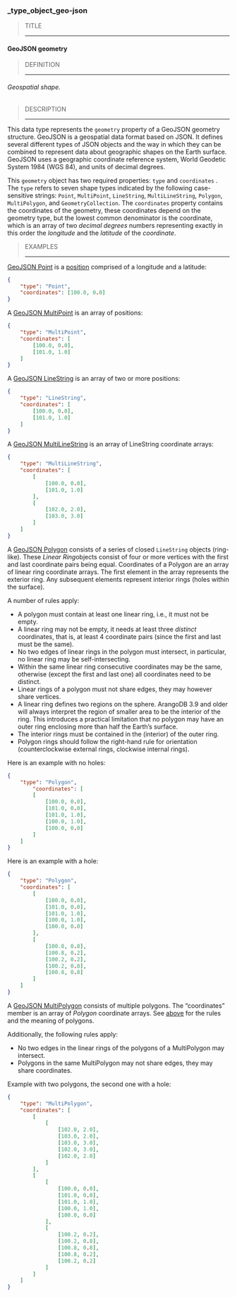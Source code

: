 ### _type_object_geo-json



> TITLE
> 
> ------

#### GeoJSON geometry



> DEFINITION
> 
> ------

###### Geospatial shape.



> DESCRIPTION
> 
> ------

This data type represents the `geometry` property of a GeoJSON geometry structure. GeoJSON is a geospatial data format based on JSON. It defines several different types of JSON objects and the way in which they can be combined to represent data about geographic shapes on the Earth surface. GeoJSON uses a geographic coordinate reference system, World Geodetic System 1984 (WGS 84), and units of decimal degrees.

This `geometry` object has two required properties: `type` and `coordinates` . The `type` refers to seven shape types indicated by the following case-sensitive strings: `Point`, `MultiPoint`, `LineString`, `MultiLineString`, `Polygon`, `MultiPolygon`, and `GeometryCollection`. The `coordinates` property contains the coordinates of the geometry, these coordinates depend on the geometry type, but the lowest common denominator is the coordinate, which is an array of two *decimal degrees* numbers representing exactly in this order the *longitude* and the *latitude* of the *coordinate*.



> EXAMPLES
> 
> ------

[GeoJSON Point](https://tools.ietf.org/html/rfc7946#section-3.1.2) is a [position](https://tools.ietf.org/html/rfc7946#section-3.1.1) comprised of a longitude and a latitude:

```json
{
	"type": "Point",
	"coordinates": [100.0, 0.0]
}
```

A [GeoJSON MultiPoint](https://tools.ietf.org/html/rfc7946#section-3.1.7) is an array of positions:

```json
{
	"type": "MultiPoint",
	"coordinates": [
		[100.0, 0.0],
		[101.0, 1.0]
	]
}
```

A [GeoJSON LineString](https://tools.ietf.org/html/rfc7946#section-3.1.4) is an array of two or more positions:

```json
{
	"type": "LineString",
	"coordinates": [
		[100.0, 0.0],
		[101.0, 1.0]
	]
}
```

A [GeoJSON MultiLineString](https://tools.ietf.org/html/rfc7946#section-3.1.5) is an array of LineString coordinate arrays:

```json
{
	"type": "MultiLineString",
	"coordinates": [
		[
			[100.0, 0.0],
			[101.0, 1.0]
		],
		[
			[102.0, 2.0],
			[103.0, 3.0]
		]
	]
}
```

A [GeoJSON Polygon](https://tools.ietf.org/html/rfc7946#section-3.1.6) consists of a series of closed `LineString` objects (ring-like). These *Linear Ring*objects consist of four or more vertices with the first and last coordinate pairs being equal. Coordinates of a Polygon are an array of linear ring coordinate arrays. The first element in the array represents the exterior ring. Any subsequent elements represent interior rings (holes within the surface).

A number of rules apply:

- A polygon must contain at least one linear ring, i.e., it must not be empty.
- A linear ring may not be empty, it needs at least three *distinct* coordinates, that is, at least 4 coordinate pairs (since the first and last must be the same).
- No two edges of linear rings in the polygon must intersect, in particular, no linear ring may be self-intersecting.
- Within the same linear ring consecutive coordinates may be the same, otherwise (except the first and last one) all coordinates need to be distinct.
- Linear rings of a polygon must not share edges, they may however share vertices.
- A linear ring defines two regions on the sphere. ArangoDB 3.9 and older will always interpret the region of smaller area to be the interior of the ring. This introduces a practical limitation that no polygon may have an outer ring enclosing more than half the Earth’s surface.
- The interior rings must be contained in the (interior) of the outer ring.
- Polygon rings should follow the right-hand rule for orientation (counterclockwise external rings, clockwise internal rings).

Here is an example with no holes:

```json
{
	"type": "Polygon",
		"coordinates": [
		[
			[100.0, 0.0],
			[101.0, 0.0],
			[101.0, 1.0],
			[100.0, 1.0],
			[100.0, 0.0]
		]
	]
}
```

Here is an example with a hole:

```json
{
	"type": "Polygon",
	"coordinates": [
		[
			[100.0, 0.0],
			[101.0, 0.0],
			[101.0, 1.0],
			[100.0, 1.0],
			[100.0, 0.0]
		],
		[
			[100.8, 0.8],
			[100.8, 0.2],
			[100.2, 0.2],
			[100.2, 0.8],
			[100.8, 0.8]
		]
	]
}
```

A [GeoJSON MultiPolygon](https://tools.ietf.org/html/rfc7946#section-3.1.6) consists of multiple polygons. The “coordinates” member is an array of *Polygon* coordinate arrays. See [above](https://www.arangodb.com/docs/stable/indexing-geo.html#polygon) for the rules and the meaning of polygons.

Additionally, the following rules apply:

- No two edges in the linear rings of the polygons of a MultiPolygon may intersect.
- Polygons in the same MultiPolygon may not share edges, they may share coordinates.

Example with two polygons, the second one with a hole:

```json
{
	"type": "MultiPolygon",
	"coordinates": [
		[
			[
				[102.0, 2.0],
				[103.0, 2.0],
				[103.0, 3.0],
				[102.0, 3.0],
				[102.0, 2.0]
			]
		],
		[
			[
				[100.0, 0.0],
				[101.0, 0.0],
				[101.0, 1.0],
				[100.0, 1.0],
				[100.0, 0.0]
			],
			[
				[100.2, 0.2],
				[100.2, 0.8],
				[100.8, 0.8],
				[100.8, 0.2],
				[100.2, 0.2]
			]
		]
	]
}
```